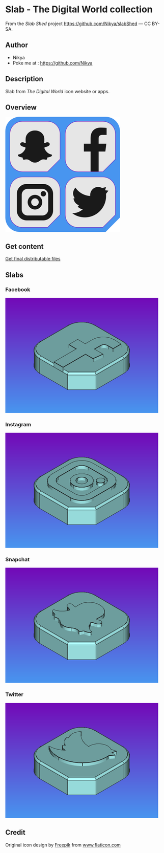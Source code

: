 # Slab - The Digital World collection

From the <em>Slab Shed</em> project <a xmlns:dct="http://purl.org/dc/terms/" href="https://github.com/Nikya/slabShed" rel="dct:source">https://github.com/Nikya/slabShed</a> — CC BY-SA.

## Author

- Nikya
- Poke me at : https://github.com/Nikya

## Description

Slab from _The Digital World_ icon website or apps.

## Overview

![Main overview](resources/overview1.png "the main overview of this Slab collection")

## Get content

[Get final distributable files](distributable)

## Slabs

### Facebook

![Facebook](resources/slab_digitalWorld_facebook.png)

### Instagram

![Facebook](resources/slab_digitalWorld_instagram.png)

### Snapchat

![Facebook](resources/slab_digitalWorld_snapchat.png)

### Twitter

![Facebook](resources/slab_digitalWorld_twitter.png)

## Credit

Original icon design by <a href="https://www.freepik.com" title="Freepik">Freepik</a> from <a href="https://www.flaticon.com/fr/" title="Flaticon">www.flaticon.com</a>